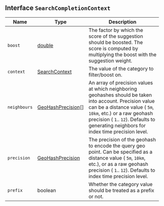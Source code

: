 ## Interface `SearchCompletionContext`

| Name | Type | Description |
| - | - | - |
| `boost` | [double](./double.md) | The factor by which the score of the suggestion should be boosted. The score is computed by multiplying the boost with the suggestion weight. |
| `context` | [SearchContext](./SearchContext.md) | The value of the category to filter/boost on. |
| `neighbours` | [GeoHashPrecision](./GeoHashPrecision.md)[] | An array of precision values at which neighboring geohashes should be taken into account. Precision value can be a distance value ( `5m`, `10km`, etc.) or a raw geohash precision ( `1`.. `12`). Defaults to generating neighbors for index time precision level. |
| `precision` | [GeoHashPrecision](./GeoHashPrecision.md) | The precision of the geohash to encode the query geo point. Can be specified as a distance value ( `5m`, `10km`, etc.), or as a raw geohash precision ( `1`.. `12`). Defaults to index time precision level. |
| `prefix` | boolean | Whether the category value should be treated as a prefix or not. |
